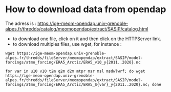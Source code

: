# How to download data from opendap

The adress is : https://ige-meom-opendap.univ-grenoble-alpes.fr/thredds/catalog/meomopendap/extract/SASIP/catalog.html
  - to download one file, click on it and then click on the HTTPServer link.
  - to download multiples files, use wget, for instance :
  
```
wget https://ige-meom-opendap.univ-grenoble-alpes.fr/thredds/fileServer/meomopendap/extract/SASIP/model-forcings/atmo_forcing/ERA5_Arctic/ERA5_v10_y{2011..2020}.nc
```

```
for var in u10 v10 t2m q2m d2m mtpr msr msl msdwlwrf; do wget https://ige-meom-opendap.univ-grenoble-alpes.fr/thredds/fileServer/meomopendap/extract/SASIP/model-forcings/atmo_forcing/ERA5_Arctic/ERA5_${var}_y{2011..2020}.nc; done
```

